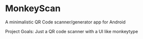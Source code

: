 # MonkeyScan

A minimalistic QR Code scanner/generator app for Android

Project Goals:
Just a QR code scanner with a UI like monkeytype
